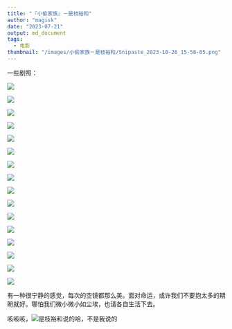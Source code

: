 ```yaml
---
title: "『小偷家族』－是枝裕和"
author: "magisk"
date: "2023-07-21"
output: md_document
tags: 
  - 电影
thumbnail: "/images/小偷家族－是枝裕和/Snipaste_2023-10-26_15-58-05.png"
---
```


<!--more-->

一些剧照：

![](/images/小偷家族－是枝裕和/屏幕截图%202023-07-20%20220617.png)

![](/images/小偷家族－是枝裕和/屏幕截图%202023-07-20%20220801.png)

![](/images/小偷家族－是枝裕和/屏幕截图%202023-07-20%20221236.png)

![](/images/小偷家族－是枝裕和/屏幕截图%202023-07-20%20221837.png)

![](/images/小偷家族－是枝裕和/屏幕截图%202023-07-20%20222847.png)

![](/images/小偷家族－是枝裕和/屏幕截图%202023-07-20%20224417.png)

![](/images/小偷家族－是枝裕和/屏幕截图%202023-07-20%20225826.png)

![](/images/小偷家族－是枝裕和/屏幕截图%202023-07-20%20225900.png)

![](/images/小偷家族－是枝裕和/屏幕截图%202023-07-20%20231834.png)

![](/images/小偷家族－是枝裕和/屏幕截图%202023-07-20%20232001.png)

![](/images/小偷家族－是枝裕和/屏幕截图%202023-07-20%20232435.png)

![](/images/小偷家族－是枝裕和/屏幕截图%202023-07-20%20232628.png)

![](/images/小偷家族－是枝裕和/屏幕截图%202023-07-20%20235907.png)

![](/images/小偷家族－是枝裕和/屏幕截图%202023-07-21%20000111.png)

![](/images/小偷家族－是枝裕和/屏幕截图%202023-07-21%20000348.png)

![](/images/小偷家族－是枝裕和/屏幕截图%202023-07-21%20000541.png)

有一种很宁静的感觉，每次的空镜都那么美。面对命运，或许我们不要抱太多的期盼就好。哪怕我们微小微小如尘埃，也请各自生活下去。

咳咳咳，![](/images/小偷家族－是枝裕和/屏幕截图%202023-07-20%20232140.png)是枝裕和说的哈，不是我说的
